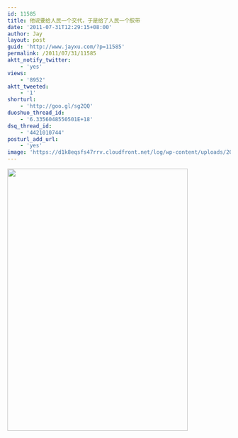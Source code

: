 ```yaml
---
id: 11585
title: 他说要给人民一个交代，于是给了人民一个胶带
date: '2011-07-31T12:29:15+08:00'
author: Jay
layout: post
guid: 'http://www.jayxu.com/?p=11585'
permalink: /2011/07/31/11585
aktt_notify_twitter:
    - 'yes'
views:
    - '8952'
aktt_tweeted:
    - '1'
shorturl:
    - 'http://goo.gl/sg2QQ'
duoshuo_thread_id:
    - '6.3356048550501E+18'
dsq_thread_id:
    - '4421010744'
posturl_add_url:
    - 'yes'
image: 'https://d1k8eqsfs47rrv.cloudfront.net/log/wp-content/uploads/2011/07/1566126770434928462.png'
---
```


<p><a href="http://www.jayxu.com/log/wp-content/uploads/2011/07/1566126770434928462.png"><img alt="" class="alignnone size-full wp-image-11587" height="592" src="http://www.jayxu.com/log/wp-content/uploads/2011/07/1566126770434928462.png" title="1566126770434928462" width="407" /></a></p>
